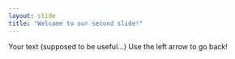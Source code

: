 ```yaml
---
layout: slide
title: "Welcome to our second slide!"
---
```

Your text (supposed to be useful...)
Use the left arrow to go back!
